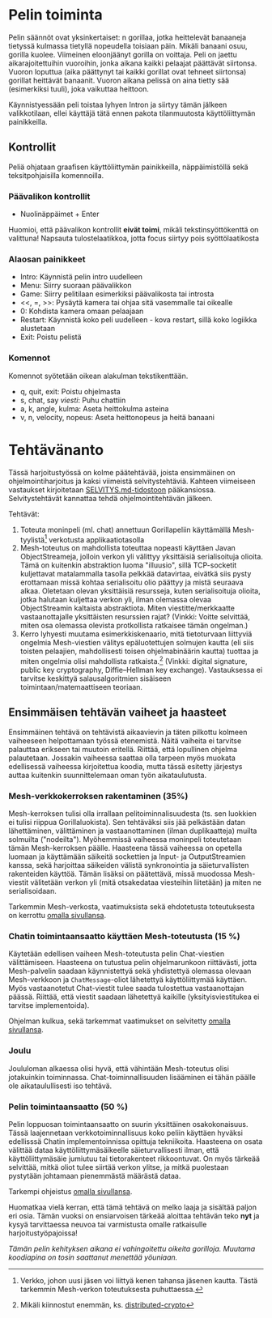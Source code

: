 # Pelin toiminta
Pelin säännöt ovat yksinkertaiset: n gorillaa, jotka heittelevät banaaneja tietyssä kulmassa tietyllä nopeudella toisiaan päin. Mikäli banaani osuu, gorilla kuolee. Viimeinen eloonjäänyt gorilla on voittaja. Peli on jaettu aikarajoitettuihin vuoroihin, jonka aikana kaikki pelaajat päättävät siirtonsa. Vuoron loputtua (aika päättynyt tai kaikki gorillat ovat tehneet siirtonsa) gorillat heittävät banaanit. Vuoron aikana pelissä on aina tietty sää (esimerkiksi tuuli), joka vaikuttaa heittoon.

Käynnistyessään peli toistaa lyhyen Intron ja siirtyy tämän jälkeen valikkotilaan, ellei käyttäjä tätä ennen pakota tilanmuutosta käyttöliittymän painikkeilla.

## Kontrollit
Peliä ohjataan graafisen käyttöliittymän painikkeilla, näppäimistöllä sekä teksitpohjaisilla komennoilla.

### Päävalikon kontrollit
- Nuolinäppäimet + Enter

Huomioi, että päävalikon kontrollit **eivät toimi**, mikäli tekstinsyöttökenttä on valittuna! Napsauta tulostelaatikkoa, jotta focus siirtyy pois syöttölaatikosta


### Alaosan painikkeet
- Intro: Käynnistä pelin intro uudelleen
- Menu: Siirry suoraan päävalikkon
- Game: Siirry pelitilaan esimerkiksi päävalikosta tai introsta
- <<, =, >>: Pysäytä kamera tai ohjaa sitä vasemmalle tai oikealle
- 0: Kohdista kamera omaan pelaajaan
- Restart: Käynnistä koko peli uudelleen - kova restart, sillä koko logiikka alustetaan
- Exit: Poistu pelistä

### Komennot
Komennot syötetään oikean alakulman tekstikenttään. 
- q, quit, exit: Poistu ohjelmasta
- s, chat, say *viesti*: Puhu chattiin
- a, k, angle, kulma: Aseta heittokulma asteina
- v, n, velocity, nopeus: Aseta heittonopeus ja heitä banaani

# Tehtävänanto
Tässä harjoitustyössä on kolme päätehtävää, joista ensimmäinen on ohjelmointiharjoitus ja kaksi viimeistä selvitystehtäviä. Kahteen viimeiseen vastaukset kirjoitetaan [SELVITYS.md-tidostoon](../SELVITYS.md) pääkansiossa. Selvitystehtävät kannattaa tehdä ohjelmointitehtävän jälkeen.

Tehtävät:
1. Toteuta moninpeli (ml. chat) annettuun Gorillapeliin käyttämällä Mesh-tyylistä[^1] verkotusta applikaatiotasolla
2. Mesh-toteutus on mahdollista toteuttaa nopeasti käyttäen Javan ObjectStreameja, jolloin verkon yli välittyy yksittäisiä serialisoituja olioita. Tämä on kuitenkin abstraktion luoma "illuusio", sillä TCP-socketit kuljettavat matalammalla tasolla pelkkää datavirtaa, eivätkä siis pysty erottamaan missä kohtaa serialisoitu olio päättyy ja mistä seuraava alkaa. Oletetaan olevan yksittäisiä resursseja, kuten serialisoituja olioita, jotka halutaan kuljettaa verkon yli, ilman olemassa olevaa ObjectStreamin kaltaista abstraktiota. Miten viestitte/merkkaatte vastaanottajalle yksittäisten resurssien rajat? (Vinkki: Voitte selvittää, miten osa olemassa olevista protkollista ratkaisee tämän ongelman.)
3. Kerro lyhyesti muutama esimerkkiskenaario, mitä tietoturvaan liittyviä ongelmia Mesh-viestien välitys epäluotettujen solmujen kautta (eli siis toisten pelaajien, mahdollisesti toisen ohjelmabinäärin kautta) tuottaa ja miten ongelmia olisi mahdollista ratkaista.[^2] (Vinkki: digital signature, public key cryptography, Diffie–Hellman key exchange). Vastauksessa ei tarvitse keskittyä salausalgoritmien sisäiseen toimintaan/matemaattiseen teoriaan. 

## Ensimmäisen tehtävän vaiheet ja haasteet
Ensimmäinen tehtävä on tehtävistä aikaavievin ja täten pilkottu kolmeen vaiheeseen helpottamaan työssä etenemistä. Näitä vaiheita ei tarvitse palauttaa erikseen tai muutoin eritellä. Riittää, että lopullinen ohjelma palautetaan. Jossakin vaiheessa saattaa olla tarpeen myös muokata edellisessä vaiheessa kirjoitettua koodia, mutta tässä esitetty järjestys auttaa kuitenkin suunnittelemaan oman työn aikataulutusta.

### Mesh-verkkokerroksen rakentaminen (35%)
Mesh-kerroksen tulisi olla irrallaan pelitoiminnalisuudesta (ts. sen luokkien ei tulisi riippua Gorillaluokista). Sen tehtäväksi siis jää pelkästään datan lähettäminen, välittäminen ja vastaanottaminen (ilman duplikaatteja) muilta solmuilta ("nodeilta"). Myöhemmissä vaiheessa moninpeli toteutetaan tämän Mesh-kerroksen päälle. Haasteena tässä vaiheessa on opetella luomaan ja käyttämään säikeitä sockettien ja Input- ja OutputStreamien kanssa, sekä harjoittaa säikeiden välistä synkronointia ja säieturvallisten rakenteiden käyttöä. Tämän lisäksi on päätettävä, missä muodossa Mesh-viestit välitetään verkon yli (mitä otsakedataa viesteihin liitetään) ja miten ne serialisoidaan.

Tarkemmin Mesh-verkosta, vaatimuksista sekä ehdotetusta toteutuksesta on kerrottu [omalla sivullansa](mesh.md).

### Chatin toimintaansaatto käyttäen Mesh-toteutusta (15 %)
Käytetään edellisen vaiheen Mesh-toteutusta pelin Chat-viestien välittämiseen. Haasteena on tutustua pelin ohjelmarunkoon riittävästi, jotta Mesh-palvelin saadaan käynnistettyä sekä yhdistettyä olemassa olevaan Mesh-verkkoon ja `ChatMessage`-oliot lähetettyä käyttöliittymää käyttäen. Myös vastaanotetut Chat-viestit tulee saada tulostettua vastaanottajan päässä. Riittää, että viestit saadaan lähetettyä kaikille (yksityisviestitukea ei tarvitse implementoida).

Ohjelman kulkua, sekä tarkemmat vaatimukset on selvitetty [omalla sivullansa](program-flow-chat.md).

### Joulu
Joululoman alkaessa olisi hyvä, että vähintään Mesh-toteutus olisi jotakuinkin toiminnassa. Chat-toiminnallisuuden lisääminen ei tähän päälle ole aikataulullisesti iso tehtävä.

### Pelin toimintaansaatto (50 %)
Pelin loppuosan toimintaansaatto on suurin yksittäinen osakokonaisuus. Tässä laajennetaan verkkotoiminnallisuus koko peliin käyttäen hyväksi edellisssä Chatin implementoinnissa opittuja tekniikoita. Haasteena on osata välittää dataa käyttöliittymäsäikeelle säieturvallisesti ilman, että käyttöliittymäsäie jumiutuu tai tietorakenteet rikkoontuvat. On myös tärkeää selvittää, mitkä oliot tulee siirtää verkon ylitse, ja mitkä puolestaan pystytään johtamaan pienemmästä määrästä dataa.

Tarkempi ohjeistus [omalla sivullansa](mesh-to-game.md).

Huomatkaa vielä kerran, että tämä tehtävä on melko laaja ja sisältää paljon eri osia. Tämän vuoksi on ensiarvoisen tärkeää aloittaa tehtävän teko **nyt** ja kysyä tarvittaessa neuvoa tai varmistusta omalle ratkaisulle harjoitustyöpajoissa!

[^1]: Verkko, johon uusi jäsen voi liittyä kenen tahansa jäsenen kautta. Tästä tarkemmin Mesh-verkon toteutuksesta puhuttaessa.
[^2]: Mikäli kiinnostut enemmän, ks. [distributed-crypto](https://gitlab.utu.fi/tech/education/distributed-systems/distributed-crypto)

*Tämän pelin kehityksen aikana ei vahingoitettu oikeita gorilloja. Muutama koodiapina on tosin saattanut menettää yöuniaan.*
